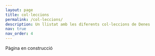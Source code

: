```yaml
---
layout: page
title: col·leccions
permalink: /col-leccions/
description: Un llistat amb les diferents col·leccions de Denes
nav: true
nav_order: 4
---
```


Pàgina en construcció
